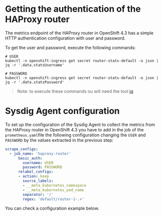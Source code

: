 # Getting the authentication of the HAProxy router
The metrics endpoint of the HAProxy router in OpenShift 4.3 has a simple HTTP authentication configuration with user and password.

To get the user and password, execute the following commands: 
```
# USER
kubectl -n openshift-ingress get secret router-stats-default -o json | jq -r '.data.statsUsername'

# PASSWORD
kubectl -n openshift-ingress get secret router-stats-default -o json | jq -r '.data.statsPassword'
```

>Note: to execute these commands ou will need the tool [jq](https://stedolan.github.io/jq/)

# Sysdig Agent configuration
To set up the configuration of the Sysdig Agent to collect the metrics from the HAProxy router in OpenShift 4.3 you have to add in the job of the `prometheus.yaml`file the following configuration changing the `USER` and `PASSWORD` by the values extracted in the previous step:
```yaml
scrape_configs:
  - job_name: 'haproxy-router'
      basic_auth:
        username: USER
        password: PASSWORD
      relabel_configs:
      - action: keep
        source_labels:
        - __meta_kubernetes_namespace
        - __meta_kubernetes_pod_name
        separator: '/'
        regex: 'default/router-1-.+'
```
You can check a configuration example below. 
